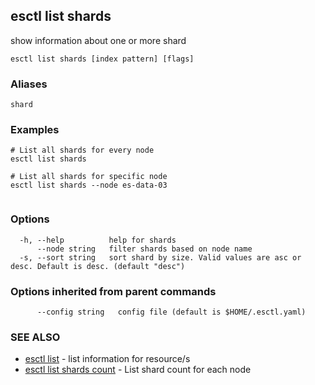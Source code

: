 ## esctl list shards

show information about one or more shard

```
esctl list shards [index pattern] [flags]
```

### Aliases

```
shard
```

### Examples

```
# List all shards for every node
esctl list shards

# List all shards for specific node
esctl list shards --node es-data-03
	
```

### Options

```
  -h, --help          help for shards
      --node string   filter shards based on node name
  -s, --sort string   sort shard by size. Valid values are asc or desc. Default is desc. (default "desc")
```

### Options inherited from parent commands

```
      --config string   config file (default is $HOME/.esctl.yaml)
```

### SEE ALSO

* [esctl list](esctl_list.md)	 - list information for resource/s
* [esctl list shards count](esctl_list_shards_count.md)	 - List shard count for each node

